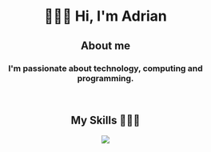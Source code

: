 <h1 align ="center">🙋🏻‍♂️ Hi, I'm Adrian </h1>

<h2 align="center">About me</h2>
<h3 align ="center"> I'm passionate about technology, computing and programming.</h3> 
<br>

<h2 align ="center"> My Skills 👨🏻‍💻 </h2>  

<p align="center">
  <a href="https://skillicons.dev">
    <img src="https://skillicons.dev/icons?i=html,css,sass,bootstrap,js,react,rollupjs,mysql,php,sqlite,py,figma,git,vscode" />
  </a>
</p>

<!---
AdrianLeonhardt/AdrianLeonhardt is a ✨ special ✨ repository because its `README.md` (this file) appears on your GitHub profile.
You can click the Preview link to take a look at your changes.
--->
